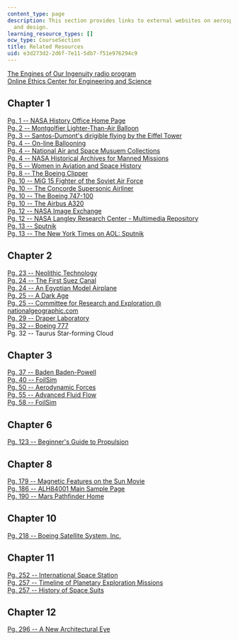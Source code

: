 ```yaml
---
content_type: page
description: This section provides links to external websites on aerospace engineering
  and design.
learning_resource_types: []
ocw_type: CourseSection
title: Related Resources
uid: e3d273d2-2d6f-7e11-5db7-f51e976294c9
---
```

[The Engines of Our Ingenuity radio program](http://www.uh.edu/engines/)       
[Online Ethics Center for Engineering and Science](http://web.archive.org/web/20220123095311/http://www.onlineethics.org/)

## Chapter 1

[Pg. 1 -- NASA History Office Home Page](http://history.nasa.gov/)       
[Pg. 2 -- Montgolfier Lighter-Than-Air Balloon](http://web.archive.org/web/20070705214852/http://www.allstar.fiu.edu/AERO/balloon2.htm)       
[Pg. 3 -- Santos-Dumont's dirigible flying by the Eiffel Tower](http://web.archive.org/web/20120921035326/http://www.centennialofflight.gov/essay/Lighter_than_air/Beginning_of_the_Dirigible/LTA6G6.htm)       
[Pg. 4 -- On-line Ballooning](http://www.nasm.si.edu/)       
[Pg. 4 -- National Air and Space Musuem Collections](http://www.nasm.si.edu/nasm/rc.htm)       
[Pg. 4 -- NASA Historical Archives for Manned Missions](http://www.spaceflight.nasa.gov/history/index.html)       
[Pg. 5 -- Women in Aviation and Space History](http://www.nasm.si.edu/research/aero/women_aviators/womenavsp.htm)       
[Pg. 8 -- The Boeing Clipper](http://www.boeing.com/history/products/model-314-clipper.page)       
[Pg. 10 -- MiG 15 Fighter of the Soviet Air Force](https://en.wikipedia.org/wiki/Mikoyan-Gurevich_MiG-15)       
[Pg. 10 -- The Concorde Supersonic Airliner](http://www.britishairways.com/travel/concvidhome/public/en_gb)       
[Pg. 10 -- The Boeing 747-100](http://www.boeing.com/commercial/747family/pf/pf_classic_back.html)       
[Pg. 10 -- The Airbus A320](http://web.archive.org/web/20070930174428/http://www.airliners.net/info/stats.main?id=23)       
[Pg. 12 -- NASA Image Exchange](http://web.archive.org/web/20050723005805/http://nix.nasa.gov/)       
[Pg. 12 -- NASA Langley Research Center - Multimedia Repository](http://web.archive.org/web/20160116141215/http://lisar.larc.nasa.gov/)       
[Pg. 13 -- Sputnik](http://www.hq.nasa.gov/office/pao/History/sputnik/index.html)       
[Pg. 13 -- The New York Times on AOL: Sputnik](http://www.nytimes.com/partners/aol/special/sputnik/)

## Chapter 2

[Pg. 23 -- Neolithic Technology](http://www.uh.edu/engines/epi355.htm)       
[Pg. 24 -- The First Suez Canal](http://www.uh.edu/engines/epi1257.htm)       
[Pg. 24 -- An Egyptian Model Airplane](http://www.uh.edu/engines/epi328.htm)       
[Pg. 25 -- A Dark Age](http://www.uh.edu/engines/epi577.htm)       
[Pg. 25 -- Committee for Research and Exploration @ nationalgeographic.com](http://web.archive.org/web/20110330204220/http://www.nationalgeographic.com/field/grants-programs/cre-members/)       
[Pg. 29 -- Draper Laboratory](http://www.draper.com/)       
[Pg. 32 -- Boeing 777](http://www.boeing.com/commercial/777family/)       
Pg. 32 -- Taurus Star-forming Cloud

## Chapter 3

[Pg. 37 -- Baden Baden-Powell](http://www.uh.edu/engines/epi1233.htm)       
[Pg. 40 -- FoilSim](http://www.grc.nasa.gov/WWW/K-12/FoilSim/index.html)       
[Pg. 50 -- Aerodynamic Forces](http://www.grc.nasa.gov/WWW/K-12/airplane/presar.html)       
[Pg. 55 -- Advanced Fluid Flow](http://www.simscience.org/fluid/red/downwash.html)       
[Pg. 58 -- FoilSim](http://www.grc.nasa.gov/WWW/K-12/FoilSim/index.html)

## Chapter 6

[Pg. 123 -- Beginner's Guide to Propulsion](http://www.grc.nasa.gov/WWW/K-12/airplane/bgp.html)

## Chapter 8

[Pg. 179 -- Magnetic Features on the Sun Movie](http://web.archive.org/web/20051007195040/http://science.msfc.nasa.gov/videofiles/physics_astronomy/magstorm160.rm)       
[Pg. 186 -- ALH84001 Main Sample Page](http://www-curator.jsc.nasa.gov/antmet/)       
[Pg. 190 -- Mars Pathfinder Home](http://web.archive.org/web/20051231040811/http://mpfwww.jpl.nasa.gov/MPF/index1.html)

## Chapter 10

[Pg. 218 -- Boeing Satellite System, Inc.](http://web.archive.org/web/20121031090753/http://www.boeing.com/defense-space/space/bss/)

## Chapter 11

[Pg. 252 -- International Space Station](http://spaceflight.nasa.gov/station/)       
[Pg. 257 -- Timeline of Planetary Exploration Missions](http://nssdc.gsfc.nasa.gov/planetary/chrono.html)       
[Pg. 257 -- History of Space Suits](http://web.mit.edu/16.00/www/aec/spacesuit.html)

## Chapter 12

[Pg. 296 -- A New Architectural Eye](http://www.uh.edu/engines/epi796.htm)